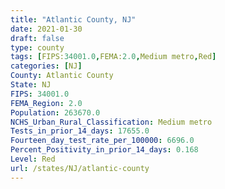 ```yaml
---
title: "Atlantic County, NJ"
date: 2021-01-30
draft: false
type: county
tags: [FIPS:34001.0,FEMA:2.0,Medium metro,Red]
categories: [NJ]
County: Atlantic County
State: NJ
FIPS: 34001.0
FEMA_Region: 2.0
Population: 263670.0
NCHS_Urban_Rural_Classification: Medium metro
Tests_in_prior_14_days: 17655.0
Fourteen_day_test_rate_per_100000: 6696.0
Percent_Positivity_in_prior_14_days: 0.168
Level: Red
url: /states/NJ/atlantic-county
---
```



